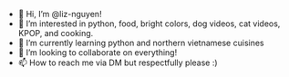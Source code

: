 - 👋 Hi, I’m @liz-nguyen!
- 👀 I’m interested in python, food, bright colors, dog videos, cat videos, KPOP, and cooking.
- 🌱 I’m currently learning python and northern vietnamese cuisines
- 💞️ I’m looking to collaborate on everything!
- 📫 How to reach me via DM but respectfully please :)

<!---
liz-nguyen/liz-nguyen is a ✨ special ✨ repository because its `README.md` (this file) appears on your GitHub profile.
You can click the Preview link to take a look at your changes.
--->
